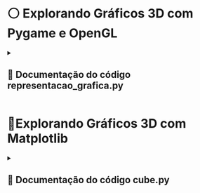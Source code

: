 # ⚪ Explorando Gráficos 3D com Pygame e OpenGL
<details>
 <summary> <h2>  📜 Documentação do código representacao_grafica.py</h2> </summary>

## 🌺 Aplicação da Álgebra Linear no Código:

A álgebra linear é frequentemente utilizada em gráficos 3D para realizar transformações em objetos, como rotações, translações e escalas. No código em questão, a função glTranslatef é usada para realizar uma translação ao longo do eixo Z, movendo o objeto para mais perto ou mais longe do observador. Além disso, a função glRotatef é usada para aplicar uma rotação contínua ao objeto.

A representação das formas tridimensionais (cubo, pirâmide, retângulo) é feita através de vértices (pontos no espaço tridimensional) e arestas (conexões entre esses pontos). Essa representação é uma aplicação direta de conceitos geométricos e, portanto, também pode ser associada a conceitos de álgebra linear, especialmente quando se lida com transformações e projeções.

No contexto gráfico 3D, a álgebra linear é fundamental para entender e manipular as matrizes de transformação que são aplicadas aos vértices dos objetos para movê-los e rotacioná-los no espaço tridimensional. Embora o código em questão não aborde diretamente a manipulação manual de matrizes, a utilização das funções de OpenGL incorpora esses conceitos por trás dos panos, facilitando a exibição de objetos 3D na tela.



## 📚 Depedências
  É necessário rodar o código no Python, com as bibliotecas Pygame e OpenGl.

Instale o Pygame com

```bash
pip install pygame
```
    
Instale o OpenGL com

```bash
pip install PyOpenGL

```


----

# ⌨ Resumo do Código:
O código em questão é uma aplicação simples que utiliza Pygame e OpenGL para renderizar diferentes formas tridimensionais (cubo, pirâmide, retângulo) em uma janela. O usuário pode alternar entre essas formas pressionando as teclas 'C', 'P' e 'Y'. A rotação contínua da forma renderizada é controlada por um pequeno loop na função principal.

## Importação de Bibliotecas 

O código importa as bibliotecas necessárias, `pygame` é usada para criar janelas e lidar com eventos, enquanto `OpenGL.GL` e `OpenGL.GLU` são usadas para a renderização gráfica em 3D.
<details>
<summary> <h4> Expandir </h4> </summary>
 
  ``` python 
import pygame
from pygame.locals import *
from OpenGL.GL import *
from OpenGL.GLU import *

```
</details>


## Definição de Vértices e Arestas

Aqui, são definidos os vértices e as arestas que compõem um cubo, uma pirâmede e um retângulo. Os vértices são coordenadas tridimensionais, e as arestas são pares de índices referentes aos vértices.

<details>
<summary>  <h4> Expandir </h4> </summary>

 
``` python
vertices = {
    'cube': (
        # Coordenadas dos vértices para o cubo
    ),
    'pyramid': (
        # Coordenadas dos vértices para a pirâmide
    ),
    'cylinder': (
        # Coordenadas dos vértices para o cilindro
    ),
}

edges = {
    'cube': (
        # Definição das arestas para o cubo
    ),
    'pyramid': (
        # Definição das arestas para a pirâmide
    ),
    'cylinder': (
        # Definição das arestas para o cilindro
    ),
}

```

</details>



## Funções para Desenhar e Mudar de Forma:

A função draw_shape desenha a forma atual especificada por current_shape usando as coordenadas de vértices e definições de arestas.

A função change_shape muda a forma atual para a forma desejada (new_shape), desde que esta forma esteja definida nos vértices.


<details>
<summary> <h4> Expandir </h4> </summary>
 
``` python
def draw_shape():
    # Função para desenhar a forma atual
    glBegin(GL_LINES)
    for edge in edges[current_shape]:
        for vertex in edge:
            glVertex3fv(vertices[current_shape][vertex])
    glEnd()

def change_shape(new_shape):
    # Função para mudar a forma atual
    global current_shape
    if new_shape in vertices:
        current_shape = new_shape
```
</details>



## Função main
A função `main()` inicializa o Pygame, configura a janela OpenGL, define a perspectiva usando `gluPerspective`, e translada a cena para trás usando `glTranslatef`.

<details>
<summary> <h4> Expandir </h4> </summary>
 
``` python
def main():
    pygame.init()
    display = (800, 600)
    pygame.display.set_mode(display, DOUBLEBUF | OPENGL)

    gluPerspective(45, (display[0] / display[1]), 0.1, 50.0)
    glTranslatef(0.0, 0.0, -5)

    while True:
        for event in pygame.event.get():
            if event.type == pygame.QUIT:
                pygame.quit()
                quit()

        glRotatef(1, 3, 1, 1)
        glClear(GL_COLOR_BUFFER_BIT | GL_DEPTH_BUFFER_BIT)
        Cube()
        pygame.display.flip()
        pygame.time.wait(10)

main()
```
</details>





## Loop Principal: 

- O loop principal aguarda eventos do Pygame. Se o evento de fechamento da janela ocorrer, o programa é encerrado.
- A cena é rotacionada em torno do eixo `(3, 1, 1)` usando `glRotatef`.
- O buffer de cores e o buffer de profundidade são limpos, e a função `Cube()` é chamada para desenhar o cubo.
- A tela é atualizada e aguarda-se 10 milissegundos antes da próxima iteração.

<details>
<summary> <h4> Expandir </h4> </summary>
 
```
    while True:
        for event in pygame.event.get():
            if event.type == pygame.QUIT:
                pygame.quit()
                quit()

        glRotatef(1, 3, 1, 1)
        glClear(GL_COLOR_BUFFER_BIT | GL_DEPTH_BUFFER_BIT)
        Cube()
        pygame.display.flip()
        pygame.time.wait(10)
```

</details>
<summary> <h2> </h2></summary>

<details>
 
</details>

No geral, o código cria uma aplicação simples que exibe um cubo 3D rotacionando em uma janela gráfica. A rotação é realizada continuamente dentro de um loop principal.

---
</details>










# 🔵Explorando Gráficos 3D com Matplotlib

<details> 
 <summary> <h2> 📜 Documentação do código cube.py</h2></summary>
 
## 📚 Depedências:
 
É necessário rodar o código no Python, com as bibliotecas Numpy e Matplotlib.

Instale o Numpy com

```bash
pip install numpy
```
    
Instale o Matplotlib com

```bash
pip install matplotlib

```


----

# ⌨ Resumo do Código:

O código utiliza a biblioteca matplotlib para criar uma visualização gráfica tridimensional de um cubo. A função draw_cube é definida para desenhar as faces do cubo, e a função principal main configura a figura, adiciona o cubo ao eixo 3D e ajusta os limites dos eixos. Ao ser executado, o código exibe uma representação visual do cubo 3D em uma janela usando a matplotlib.


## Importação de Bibliotecas 

O código utiliza as bibliotecas numpy e matplotlib para visualização 3D. A biblioteca numpy é empregada para manipulação de arrays, enquanto a matplotlib é utilizada para criar gráficos.
<details>
<summary> <h4> Expandir </h4> </summary>
 
  ``` python 
import numpy as np
import matplotlib.pyplot as plt
from mpl_toolkits.mplot3d.art3d import Poly3DCollection


```
</details>



## Função para Desenhar um Cubo 3D:

O código define uma função draw_cube que desenha um cubo tridimensional no espaço. Os vértices e as faces do cubo são especificados, e a função utiliza a Poly3DCollection para criar a representação visual.



<details>
<summary> <h4> Expandir </h4> </summary>
 
``` python
def draw_cube(ax):
    # Define os vértices do cubo
    vertices = np.array([[0, 0, 0],
                         [1, 0, 0],
                         [1, 1, 0],
                         [0, 1, 0],
                         [0, 0, 1],
                         [1, 0, 1],
                         [1, 1, 1],
                         [0, 1, 1]])

    # Define as faces do cubo
    faces = [[vertices[j] for j in [0, 1, 5, 4]],
             [vertices[j] for j in [1, 2, 6, 5]],
             [vertices[j] for j in [2, 3, 7, 6]],
             [vertices[j] for j in [3, 0, 4, 7]],
             [vertices[j] for j in [0, 1, 2, 3]],
             [vertices[j] for j in [4, 5, 6, 7]]]

    # Desenha o cubo
    ax.add_collection3d(Poly3DCollection(faces, facecolors='cyan', linewidths=1, edgecolors='r', alpha=.25))

```
</details>



## Função principal
A função main cria uma figura e um eixo tridimensional usando a matplotlib. Em seguida, chama a função draw_cube para desenhar um cubo 3D. Os limites dos eixos são ajustados e a figura é exibida.

<details>
<summary> <h4> Expandir </h4> </summary>
 
``` python
def main():
    # Cria a figura e o eixo 3D
    fig = plt.figure()
    ax = fig.add_subplot(111, projection='3d')

    # Chama as funções para desenhar as formas
    draw_cube(ax)

    # Ajusta o limite dos eixos
    ax.set_xlim([0, 1])
    ax.set_ylim([0, 1])
    ax.set_zlim([0, 1])

    # Exibe a figura
    plt.show()

if __name__ == "__main__":
    main()

```
</details>

Este código utiliza a matplotlib para criar uma representação visual de um cubo tridimensional, fornecendo uma alternativa interessante para exploração gráfica em 3D.


